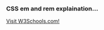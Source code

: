 <h3>CSS em and rem explaination...</h3>
<a href="https://youtu.be/_-aDOAMmDHI?si=JNmTXs9XfQgKCs8S">Visit W3Schools.com!</a>